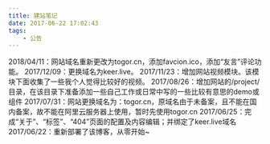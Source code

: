 ```yaml
---
title: 建站笔记
date: 2017-06-22 17:02:43
tags:
	- 公告
---
```


2018/04/11：网站域名重新更改为togor.cn，添加favcion.ico，添加“友言”评论功能。
2017/12/09：更换域名为keer.live。
2017/11/23：增加网站视频模块。该模块下面收集了一些我个人觉得比较好的视频。
2017/08/26：增加网站的/project/目录，在该目录下准备添加一些自己工作或日常中写的一些比较有意思的demo或组件
2017/07/31：网站更换域名为：togor.cn，原域名由于未备案，且不能在国内备案，故不能在阿里云服务器上使用，暂时先使用togor.cn
2017/06/25：完成“关于”、“标签”、“404”页面的配置及内容编辑；并绑定了keer.live域名
2017/06/22：重新部署了该博客，从零开始~
